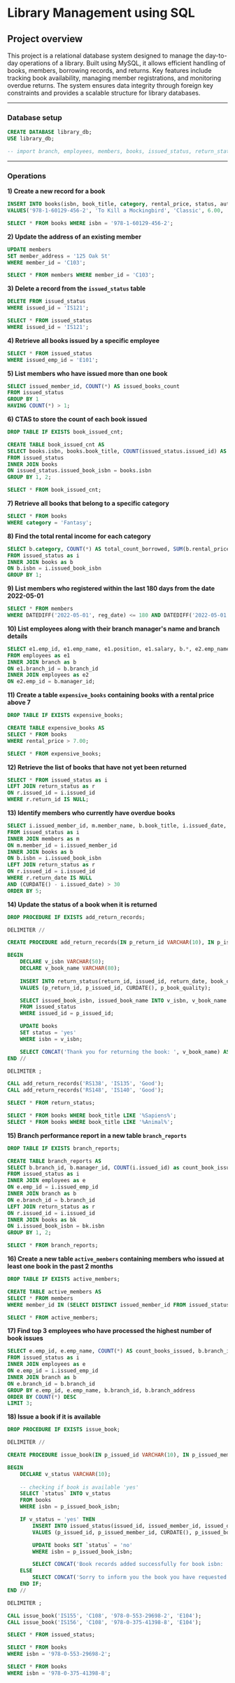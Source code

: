 # Library Management using SQL

## Project overview
This project is a relational database system designed to manage the day-to-day operations of a library. Built using MySQL, it allows efficient handling of books, members, borrowing records, and returns. Key features include tracking book availability, managing member registrations, and monitoring overdue returns. The system ensures data integrity through foreign key constraints and provides a scalable structure for library databases.

***

### Database setup

```sql
CREATE DATABASE library_db;
USE library_db;

-- import branch, employees, members, books, issued_status, return_status tables
```

***

### Operations

**1) Create a new record for a book**
```sql
INSERT INTO books(isbn, book_title, category, rental_price, status, author, publisher)
VALUES('978-1-60129-456-2', 'To Kill a Mockingbird', 'Classic', 6.00, 'yes', 'Harper Lee', 'J.B. Lippincott & Co.');

SELECT * FROM books WHERE isbn = '978-1-60129-456-2';
```

**2) Update the address of an existing member**
```sql
UPDATE members
SET member_address = '125 Oak St'
WHERE member_id = 'C103';

SELECT * FROM members WHERE member_id = 'C103';
```

**3) Delete a record from the `issued_status` table**
```sql
DELETE FROM issued_status
WHERE issued_id = 'IS121';

SELECT * FROM issued_status
WHERE issued_id = 'IS121';
```

**4) Retrieve all books issued by a specific employee**
```sql
SELECT * FROM issued_status
WHERE issued_emp_id = 'E101';
```

**5) List members who have issued more than one book**
```sql
SELECT issued_member_id, COUNT(*) AS issued_books_count
FROM issued_status
GROUP BY 1
HAVING COUNT(*) > 1;
```

**6) CTAS to store the count of each book issued**
```sql
DROP TABLE IF EXISTS book_issued_cnt;

CREATE TABLE book_issued_cnt AS
SELECT books.isbn, books.book_title, COUNT(issued_status.issued_id) AS issue_count
FROM issued_status
INNER JOIN books
ON issued_status.issued_book_isbn = books.isbn
GROUP BY 1, 2;

SELECT * FROM book_issued_cnt;
```

**7) Retrieve all books that belong to a specific category**
```sql
SELECT * FROM books
WHERE category = 'Fantasy';
```

**8) Find the total rental income for each category**
```sql
SELECT b.category, COUNT(*) AS total_count_borrowed, SUM(b.rental_price) AS total_rent_profit
FROM issued_status as i
INNER JOIN books as b
ON b.isbn = i.issued_book_isbn
GROUP BY 1;
```

**9) List members who registered within the last 180 days from the date 2022-05-01**
```sql
SELECT * FROM members
WHERE DATEDIFF('2022-05-01', reg_date) <= 180 AND DATEDIFF('2022-05-01', reg_date) >= 0;
```

**10) List employees along with their branch manager's name and branch details**
```sql
SELECT e1.emp_id, e1.emp_name, e1.position, e1.salary, b.*, e2.emp_name as manager
FROM employees as e1
INNER JOIN branch as b
ON e1.branch_id = b.branch_id    
INNER JOIN employees as e2
ON e2.emp_id = b.manager_id;
```

**11) Create a table `expensive_books` containing books with a rental price above 7**
```sql
DROP TABLE IF EXISTS expensive_books;

CREATE TABLE expensive_books AS
SELECT * FROM books
WHERE rental_price > 7.00;

SELECT * FROM expensive_books;
```

**12) Retrieve the list of books that have not yet been returned**
```sql
SELECT * FROM issued_status as i
LEFT JOIN return_status as r
ON r.issued_id = i.issued_id
WHERE r.return_id IS NULL;
```

**13) Identify members who currently have overdue books**
```sql
SELECT i.issued_member_id, m.member_name, b.book_title, i.issued_date, CURDATE() - i.issued_date as overdues_days
FROM issued_status as i
INNER JOIN members as m
ON m.member_id = i.issued_member_id
INNER JOIN books as b
ON b.isbn = i.issued_book_isbn
LEFT JOIN return_status as r
ON r.issued_id = i.issued_id
WHERE r.return_date IS NULL
AND (CURDATE() - i.issued_date) > 30
ORDER BY 5;
```

**14) Update the status of a book when it is returned**
```sql
DROP PROCEDURE IF EXISTS add_return_records;

DELIMITER //

CREATE PROCEDURE add_return_records(IN p_return_id VARCHAR(10), IN p_issued_id VARCHAR(10), IN p_book_quality VARCHAR(10))

BEGIN
	DECLARE v_isbn VARCHAR(50);
    DECLARE v_book_name VARCHAR(80);
    
    INSERT INTO return_status(return_id, issued_id, return_date, book_quality)
    VALUES (p_return_id, p_issued_id, CURDATE(), p_book_quality);

    SELECT issued_book_isbn, issued_book_name INTO v_isbn, v_book_name
    FROM issued_status
    WHERE issued_id = p_issued_id;

    UPDATE books
    SET status = 'yes'
    WHERE isbn = v_isbn;

    SELECT CONCAT('Thank you for returning the book: ', v_book_name) AS message;
END //

DELIMITER ;

CALL add_return_records('RS138', 'IS135', 'Good');
CALL add_return_records('RS148', 'IS140', 'Good');

SELECT * FROM return_status;

SELECT * FROM books WHERE book_title LIKE '%Sapiens%';
SELECT * FROM books WHERE book_title LIKE '%Animal%';
```

**15) Branch performance report in a new table `branch_reports`**
```sql
DROP TABLE IF EXISTS branch_reports;

CREATE TABLE branch_reports AS
SELECT b.branch_id, b.manager_id, COUNT(i.issued_id) as count_book_issued, COUNT(r.return_id) as count_book_returned, SUM(bk.rental_price) as total_revenue
FROM issued_status as i
INNER JOIN employees as e
ON e.emp_id = i.issued_emp_id
INNER JOIN branch as b
ON e.branch_id = b.branch_id
LEFT JOIN return_status as r
ON r.issued_id = i.issued_id
INNER JOIN books as bk
ON i.issued_book_isbn = bk.isbn
GROUP BY 1, 2;

SELECT * FROM branch_reports;
```

**16) Create a new table `active_members` containing members who issued at least one book in the past 2 months**
```sql
DROP TABLE IF EXISTS active_members;

CREATE TABLE active_members AS
SELECT * FROM members
WHERE member_id IN (SELECT DISTINCT issued_member_id FROM issued_status WHERE issued_date >= CURDATE() - INTERVAL 2 MONTH);

SELECT * FROM active_members;
```

**17) Find top 3 employees who have processed the highest number of book issues**
```sql
SELECT e.emp_id, e.emp_name, COUNT(*) AS count_books_issued, b.branch_id, b.branch_address
FROM issued_status as i
INNER JOIN employees as e
ON e.emp_id = i.issued_emp_id
INNER JOIN branch as b
ON e.branch_id = b.branch_id
GROUP BY e.emp_id, e.emp_name, b.branch_id, b.branch_address
ORDER BY COUNT(*) DESC
LIMIT 3;
```

**18) Issue a book if it is available**
```sql
DROP PROCEDURE IF EXISTS issue_book;

DELIMITER //

CREATE PROCEDURE issue_book(IN p_issued_id VARCHAR(10), IN p_issued_member_id VARCHAR(30), IN p_issued_book_isbn VARCHAR(30), IN p_issued_emp_id VARCHAR(10))

BEGIN
	DECLARE v_status VARCHAR(10);
    
    -- checking if book is available 'yes'
    SELECT `status` INTO v_status 
    FROM books 
    WHERE isbn = p_issued_book_isbn;

    IF v_status = 'yes' THEN
		INSERT INTO issued_status(issued_id, issued_member_id, issued_date, issued_book_isbn, issued_emp_id)
		VALUES (p_issued_id, p_issued_member_id, CURDATE(), p_issued_book_isbn, p_issued_emp_id);

		UPDATE books SET `status` = 'no'
		WHERE isbn = p_issued_book_isbn;

		SELECT CONCAT('Book records added successfully for book isbn: ', p_issued_book_isbn) AS message;
    ELSE
        SELECT CONCAT('Sorry to inform you the book you have requested is unavailable book_isbn: ', p_issued_book_isbn) AS message;
    END IF;
END //

DELIMITER ;

CALL issue_book('IS155', 'C108', '978-0-553-29698-2', 'E104');
CALL issue_book('IS156', 'C108', '978-0-375-41398-8', 'E104');

SELECT * FROM issued_status;

SELECT * FROM books
WHERE isbn = '978-0-553-29698-2';

SELECT * FROM books
WHERE isbn = '978-0-375-41398-8';
```
